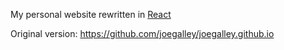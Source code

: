 My personal website rewritten in [React](https://reactjs.org/)

Original version: https://github.com/joegalley/joegalley.github.io
